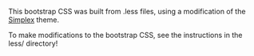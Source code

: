 
This bootstrap CSS was built from .less files, using a modification of the [Simplex](http://bootswatch.com/simplex/) theme.

To make modifications to the bootstrap CSS, see the instructions in the less/ directory!